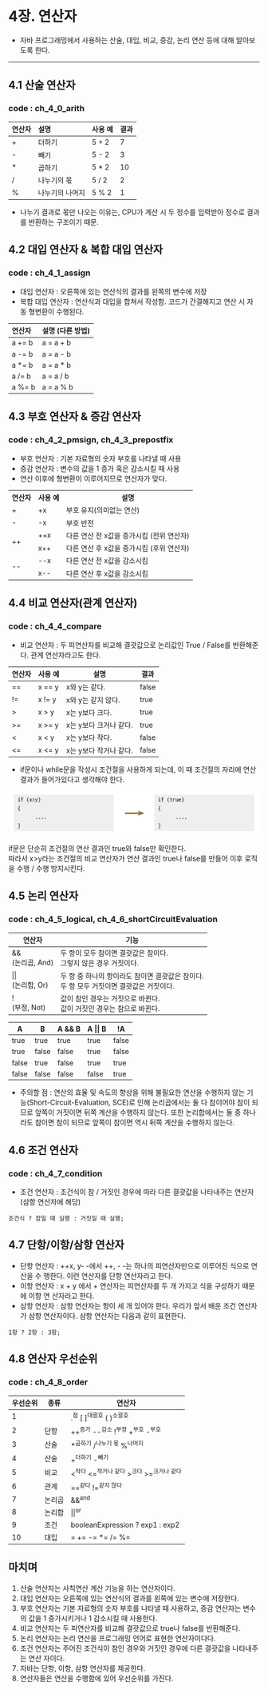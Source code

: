 # 4장. 연산자
- 자바 프로그래밍에서 사용하는 산술, 대입, 비교, 증감, 논리 연산 등에 대해 알아보도록 한다.
***
## 4.1 산술 연산자
### code : ch_4_0_arith
| 연산자 | 설명       | 사용 예  | 결과 |
|:----|:---------|-------|----|
| +   | 더하기      | 5 + 2 | 7  |
| -   | 빼기       | 5 - 2 | 3  |
| *   | 곱하기      | 5 * 2 | 10 |
| /   | 나누기의 몫   | 5 / 2 | 2  |
| %   | 나누기의 나머지 | 5 % 2 | 1  |
- 나누기 결과로 몫만 나오는 이유는, CPU가 계산 시 두 정수를 입력받아 정수로 결과를 반환하는 구조이기 때문.

## 4.2 대입 연산자 & 복합 대입 연산자
### code : ch_4_1_assign
- 대입 연산자 : 오른쪽에 있는 연산식의 결과를 왼쪽의 변수에 저장
- 복합 대입 연산자 : 연산식과 대입을 합쳐서 작성함. 코드가 간결해지고 연산 시 자동 형변환이 수행된다.
  
| 연산자    | 설명 (다른 방법) |
|:-------|:-----------|
| a += b | a = a + b  |
| a -= b | a = a - b  |
| a *= b | a = a * b  |
| a /= b | a = a / b  |
| a %= b | a = a % b  |

## 4.3 부호 연산자 & 증감 연산자
### code : ch_4_2_pmsign, ch_4_3_prepostfix
- 부호 연산자 : 기본 자료형의 숫자 부호를 나타낼 때 사용
- 증감 연산자 : 변수의 값을 1 증가 혹은 감소시킬 때 사용
- 연산 이후에 형변환이 이루어지므로 연산자가 맞다.
<table>
    <tr>
        <th>연산자</th>
        <th>사용 예</th>
        <th>설명</th>
    </tr>
    <tr>
        <td>+</td>
        <td>+x</td>
        <td>부호 유지(의미없는 연산)</td>
    </tr>
    <tr>
        <td>-</td>
        <td>-x</td>
        <td>부호 반전</td>
    </tr>
    <tr>
        <td rowspan="2">++</td>
        <td>++x</td>
        <td>다른 연산 전 x값을 증가시킴 (전위 연산자)</td>
    </tr>
    <tr>
        <td>x++</td>
        <td>다른 연산 후 x값을 증가시킴 (후위 연산자)</td>
    </tr>
    <tr>
        <td rowspan="2">--</td>
        <td>--x</td>
        <td>다른 연산 전 x값을 감소시킴</td>
    </tr>
    <tr>
        <td>x--</td>
        <td>다른 연산 후 x값을 감소시킴</td>
    </tr>
</table>

## 4.4 비교 연산자(관계 연산자)
### code : ch_4_4_compare
- 비교 연산자 : 두 피연산자를 비교해 결괏값으로 논리값인 True / False를 반환해준다. 관계 연산자라고도 한다.
  
| 연산자 | 사용 예   | 설명             | 결과    |
|:----|:-------|----------------|-------|
| ==  | x == y | x와 y는 같다.      | false |
| !=  | x != y | x와 y는 같지 않다.   | true  |
| \>  | x > y  | x는 y보다 크다.     | true  |
| \>= | x >= y | x는 y보다 크거나 같다. | true  |
| <   | x < y  | x는 y보다 작다.     | false |
| <=  | x <= y | x는 y보다 작거나 같다. | false |

- if문이나 while문을 작성시 조건절을 사용하게 되는데, 이 때 조건절의 자리에 연산 결과가 들어가있다고 생각해야 한다.

![img.png](img.png)

if문은 단순히 조건절의 연산 결과인 true와 false만 확인한다.
<br>따라서 x>y라는 조건절의 비교 연산자가 연산 결과인 true나 false를 만들어 이후 로직을 수행 / 수행 방지시킨다.

## 4.5 논리 연산자
### code : ch_4_5_logical, ch_4_6_shortCircuitEvaluation
| 연산자                 | 기능                                       |
|---------------------|------------------------------------------|
| && <br> (논리곱, And)  | 두 항이 모두 참이면 결괏값은 참이다. <br> 그렇지 않은 경우 거짓이다. |
| \|\| <br> (논리합, Or) | 두 항 중 하나의 항이라도 참이면 결괏값은 참이다. <br> 두 항 모두 거짓이면 결괏값은 거짓이다. |
| ! <br> (부정, Not)    | 값이 참인 경우는 거짓으로 바뀐다. <br> 값이 거짓인 경우는 참으로 바뀐다. |

| A | B     | A && B | A \|\| B | !A    |
|-|-------|-|-|-------|
| true | true  | true | true | false |
| true | false | false | true | false |
| false | true  | false | true | true  |
| false | false  | false | false | true  |

- 주의할 점 : 연산의 효율 및 속도의 향상을 위해 불필요한 연산을 수행하지 않는 기능(Short-Circuit-Evaluation, SCE)로 인해
논리곱에서는 둘 다 참이어야 참이 되므로 앞쪽이 거짓이면 뒤쪽 계산을 수행하지 않는다.
또한 논리합에서는 둘 중 하나라도 참이면 참이 되므로 앞쪽이 참이면 역시 뒤쪽 계산을 수행하지 않는다.

## 4.6 조건 연산자
### code : ch_4_7_condition
- 조건 연산자 : 조건식이 참 / 거짓인 경우에 따라 다른 결괏값을 나타내주는 연산자 (삼항 연산자에 해당)
```
조건식 ? 참일 때 실행 : 거짓일 때 실행;
```

## 4.7 단항/이항/삼항 연산자
- 단항 연산자 : ++x, y- -에서 ++, - -는 하나의 피연산자만으로 이루어진 식으로 연산을 수
행한다. 이런 연산자를 단항 연산자라고 한다.
- 이항 연산자 : x + y 에서 + 연산자는 피연산자를 두 개 가지고 식을 구성하기 때문에 이항 연
산자라고 한다.
- 삼항 연산자 : 삼항 연산자는 항이 세 개 있어야 한다. 우리가 앞서 배운 조건 연산자가 삼항
연산자이다. 삼항 연산자는 다음과 같이 표현한다.
```
1항 ? 2항 : 3항;
```

## 4.8 연산자 우선순위
### code : ch_4_8_order
| 우선순위 | 종류 | 연산자                                                                          |
|-----|----|------------------------------------------------------------------------------|
| 1   |    | .<sup>점</sup> [ ]<sup>대괄호</sup> ( )<sup>소괄호</sup>                            |
| 2   | 단항 | ++<sup>증가</sup> --<sup>감소</sup> !<sup>부정</sup> +<sup>부호</sup> -<sup>부호</sup> |
| 3   | 산술 | *<sup>곱하기</sup> /<sup>나누기 몫</sup> %<sup>나머지</sup>                            |
| 4   | 산술 | +<sup>더하기</sup> -<sup>빼기</sup>                                               |
| 5   | 비교 | <<sup>작다</sup> <=<sup>작거나 같다</sup> ><sup>크다</sup> >=<sup>크거나 같다</sup>        |
| 6   | 관계 | ==<sup>같다</sup> !=<sup>같지 않다</sup> |
| 7   | 논리곱 | &&<sup>and</sup> |
| 8   | 논리합 | \|\|<sup>or</sup> |
| 9   | 조건 | booleanExpression ? exp1 : exp2 |
| 10  | 대입 | = += -= *= /= %= |

## 마치며
1. 산술 연산자는 사칙연산 계산 기능을 하는 연산자이다.
2. 대입 연산자는 오른쪽에 있는 연산식의 결과를 왼쪽에 있는 변수에 저장한다.
3. 부호 연산자는 기본 자료형의 숫자 부호를 나타낼 때 사용하고, 증감 연산자는 변수의 값을 1
증가시키거나 1 감소시킬 때 사용한다.
4. 비교 연산자는 두 피연산자를 비교해 결괏값으로 true나 false를 반환해준다.
5. 논리 연산자는 논리 연산을 프로그래밍 언어로 표현한 연산자이다다.
6. 조건 연산자는 주어진 조건식이 참인 경우와 거짓인 경우에 다른 결괏값을 나타내주는 연산
자이다.
7. 자바는 단항, 이항, 삼항 연산자를 제공한다.
8. 연산자들은 연산을 수행함에 있어 우선순위를 가진다.